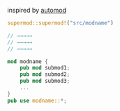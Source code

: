 inspired by [automod](https://crates.io/crates/automod)

```rust
supermod::supermod!("src/modname")

// →→→→→
// →→→→→
// →→→→→

mod modname {
	pub mod submod1;
	pub mod submod2;
	pub mod submod3;
	...
}
pub use modname::*;
```
